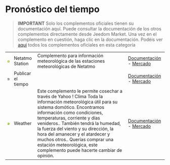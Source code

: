 
# Pronóstico del tiempo


>**IMPORTANT**
>Solo los complementos oficiales tienen su documentación aquí. Puede consultar la documentación de los otros complementos directamente desde Jeedom Market. Una vez en el complemento en cuestión, haga clic en la documentación.
>Podéis ver [aqui](https://market.jeedom.com/index.php?v=d&p=market&type=plugin&categorie=weather) todos los complementos oficiales en esta categoría


| | | | |
|--- | --- | --- | ---|
|<img src="netatmoWeather/netatmoWeather_icon.png" class="pluginLogo" width="100" />|Netatmo Station|Complemento para información meteorológica de las estaciones meteorológicas de Netatmo|[Documentación](netatmoWeather/index.md) - [Mercado](https://market.jeedom.com/index.php?v=d&p=market_display&id=133)|
|<img src="publiemeteo/publiemeteo_icon.png" class="pluginLogo" width="100" />|Publicar el tiempo||[Documentación](publiemeteo/index.md) - [Mercado](https://market.jeedom.com/index.php?v=d&p=market_display&id=2318)|
|<img src="weather/weather_icon.png" class="pluginLogo" width="100" />|Weather|Este complemento le permite cosechar a través de Yahoo ! Clima Toda la información meteorológica útil para su sistema domótico. Encontramos información como condiciones, temperaturas, corriente y días venideros.. También tendrá la humedad, la fuerza del viento y su dirección, la hora del amanecer y el atardecer y muchos otros.. Querías comprar una estación meteorológica, este complemento puede hacerte cambiar de opinión.|[Documentación](weather/index.md) - [Mercado](https://market.jeedom.com/index.php?v=d&p=market_display&id=7)|

